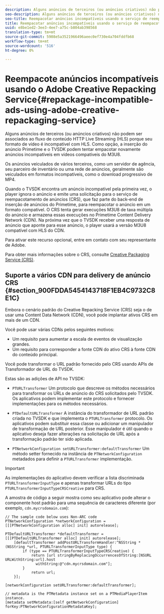 ```yaml
---
description: Alguns anúncios de terceiros (ou anúncios criativos) não podem ser associados ao fluxo de conteúdo HTTP Live Streaming (HLS) porque seu formato de vídeo é incompatível com HLS. Como opção, a inserção do anúncio Primetime e o TVSDK podem tentar empacotar novamente anúncios incompatíveis em vídeos compatíveis do M3U8.
seo-description: Alguns anúncios de terceiros (ou anúncios criativos) não podem ser associados ao fluxo de conteúdo HTTP Live Streaming (HLS) porque seu formato de vídeo é incompatível com HLS. Como opção, a inserção do anúncio Primetime e o TVSDK podem tentar empacotar novamente anúncios incompatíveis em vídeos compatíveis do M3U8.
seo-title: Reempacotar anúncios incompatíveis usando o serviço de reempacotamento da Creative Adobe
title: Reempacotar anúncios incompatíveis usando o serviço de reempacotamento da Creative Adobe
uuid: e8be1ed2-3ee3-4ee7-a75c-b804ab398568
translation-type: tm+mt
source-git-commit: 5908e5a3521966496aeec0ef730e4a704fddfb68
workflow-type: tm+mt
source-wordcount: '516'
ht-degree: 0%

---
```



# Reempacote anúncios incompatíveis usando o Adobe Creative Repacking Service{#repackage-incompatible-ads-using-adobe-creative-repackaging-service}

Alguns anúncios de terceiros (ou anúncios criativos) não podem ser associados ao fluxo de conteúdo HTTP Live Streaming (HLS) porque seu formato de vídeo é incompatível com HLS. Como opção, a inserção do anúncio Primetime e o TVSDK podem tentar empacotar novamente anúncios incompatíveis em vídeos compatíveis do M3U8.

Os anúncios veiculados de vários terceiros, como um servidor de agência, seu parceiro de inventário ou uma rede de anúncios, geralmente são veiculados em formatos incompatíveis, como o download progressivo de MP4.

Quando o TVSDK encontra um anúncio incompatível pela primeira vez, o player ignora o anúncio e emite uma solicitação para o serviço de reempacotamento de anúncios (CRS), que faz parte do back-end de inserção de anúncios do Primetime, para reempacotar o anúncio em um formato compatível. O CRS tenta gerar execuções M3U8 de taxa múltipla do anúncio e armazena essas execuções no Primetime Content Delivery Network (CDN). Na próxima vez que o TVSDK receber uma resposta de anúncio que aponte para esse anúncio, o player usará a versão M3U8 compatível com HLS do CDN.

Para ativar este recurso opcional, entre em contato com seu representante de Adobe.

Para obter mais informações sobre o CRS, consulte [Creative Packaging Service (CRS)](https://helpx.adobe.com/content/dam/help/en/primetime/guides/crs.pdf).

## Suporte a vários CDN para delivery de anúncio CRS {#section_900FDDA5454143718F1EB4C9732C8E1C}

Embora o cenário padrão do Creative Repacking Service (CRS) seja o de usar uma Content Data Network (CDN), você pode implantar ativos CRS em mais de um CDN.

Você pode usar várias CDNs pelos seguintes motivos:

* Um requisito para aumentar a escala de eventos de visualização grandes.
* Um requisito para corresponder a fonte CDN do ativo CRS à fonte CDN do conteúdo principal.

Você pode transformar o URL padrão fornecido pelo CRS usando APIs de Transformador de URL do TVSDK.

Estas são as adições de API no TVSDK:

* `PTURLTransformer` Um protocolo que descreve os métodos necessários para transformar os URLs de anúncio do CRS solicitados pelo TVSDK. Os aplicativos podem implementar este protocolo e fornecer implementações para os métodos necessários.

* `PTDefaultURLTransformer` A instância do transformador de URL padrão criada no TVSDK e que implementa o  `PTURLTransformer` protocolo. Os aplicativos podem substituir essa classe ou adicionar um manipulador de transformação de URL posterior. Esse manipulador é útil quando o aplicativo deseja fazer alterações na solicitação de URL após a transformação padrão ter sido aplicada.

* `PTNetworkConfiguration setURLTransformer:defaultTransformer` Um método setter fornecido na instância de  `PTNetworkConfiguration` metadados para definir a  `PTURLTransformer` implementação.

>[!IMPORTANT]
>
>As implementações do aplicativo devem verificar a lista discriminada `PTURLTransformerInputType` e apenas transformar URLs do tipo `PTURLTransformerInputTypeCRSCreative` para CRS.

A amostra de código a seguir mostra como seu aplicativo pode alterar o componente host padrão para uma sequência de caracteres diferente (por exemplo, `cdn.mycrsdomain.com`):

```
// The sample code below uses Non-ARC code 
PTNetworkConfiguration *networkConfiguration = [[[PTNetworkConfiguration alloc] init] autorelease]; 
   
PTDefaultURLTransformer *defaultTransformer = [[[PTDefaultURLTransformer alloc] init] autorelease]; 
    [defaultTransformer addPostURLTransformHandler:^NSString *(NSString *url, PTURLTransformerInputType type) { 
        if (type == PTURLTransformerInputTypeCRSCreative) { 
            return [url stringByReplacingOccurrencesOfString:[NSURL URLWithString:url].host  
              withString:@"cdn.mycrsdomain.com"]; 
        } 
            return url; 
    }]; 
  
[networkConfiguration setURLTransformer:defaultTransformer]; 
   
// metadata is the PTMetadata instance set on a PTMediaPlayerItem instance. 
[metadata setMetadata:[self getNetworkConfiguration] forKey:PTNetworkConfigurationMetadataKey];
```

